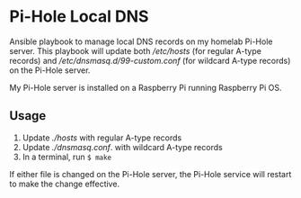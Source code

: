 # Pi-Hole Local DNS

Ansible playbook to manage local DNS records on my homelab Pi-Hole server.
This playbook will update both */etc/hosts* (for regular A-type records) and
*/etc/dnsmasq.d/99-custom.conf* (for wildcard A-type records) on the Pi-Hole
server.

My Pi-Hole server is installed on a Raspberry Pi running Raspberry Pi OS. 

## Usage

1. Update *./hosts* with regular A-type records
1. Update *./dnsmasq.conf*. with wildcard A-type records
1. In a terminal, run `$ make`

If either file is changed on the Pi-Hole server, the Pi-Hole service will
restart to make the change effective.
